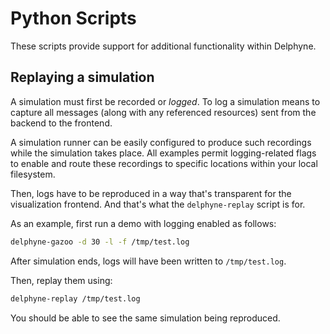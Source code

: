 # Python Scripts

These scripts provide support for additional functionality
within Delphyne.

## Replaying a simulation

A simulation must first be recorded or _logged_. To log a simulation
means to capture all messages (along with any referenced resources)
sent from the backend to the frontend.

A simulation runner can be easily configured to produce such
recordings while the simulation takes place. All examples permit
logging-related flags to enable and route these recordings to specific
locations within your local filesystem.

Then, logs have to be reproduced in a way that's transparent for the
visualization frontend. And that's what the `delphyne-replay` script is
for.

As an example, first run a demo with logging enabled as follows:

```sh
delphyne-gazoo -d 30 -l -f /tmp/test.log
```

After simulation ends, logs will have been written to `/tmp/test.log`.

Then, replay them using:

```sh
delphyne-replay /tmp/test.log
```

You should be able to see the same simulation being reproduced.